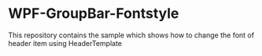 # WPF-GroupBar-Fontstyle
This repository contains the sample which shows how to change the font of header item using HeaderTemplate
